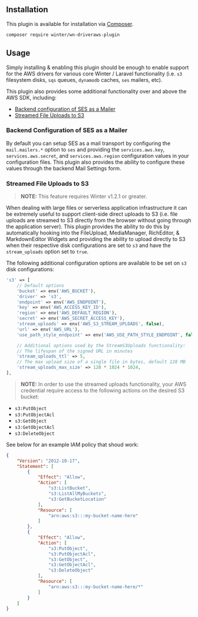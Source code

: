 ## Installation

This plugin is available for installation via [Composer](http://getcomposer.org/).

```bash
composer require winter/wn-driveraws-plugin
```

## Usage

Simply installing & enabling this plugin should be enough to enable support for the AWS drivers for various core Winter / Laravel functionality (i.e. `s3` filesystem disks, `sqs` queues, `dynamodb` caches, `ses` mailers, etc).

This plugin also provides some additional functionality over and above the AWS SDK, including:

- [Backend configuration of SES as a Mailer](#backend-ses-mailer)
- [Streamed File Uploads to S3](#streamed-uploads)

<a name="backend-ses-mailer"></a>
### Backend Configuration of SES as a Mailer

By default you can setup SES as a mail transport by configuring the `mail.mailers.*` option to `ses` and providing the `services.aws.key`, `services.aws.secret`, and `services.aws.region` configuration values in your configuration files. This plugin also provides the ability to configure these values through the backend Mail Settings form.

<a name="streamed-uploads"></a>
### Streamed File Uploads to S3

>**NOTE:** This feature requires Winter v1.2.1 or greater.

When dealing with large files or serverless application infrastructure it can be extremely useful to support client-side direct uploads to S3 (i.e. file uploads are streamed to S3 directly from the browser without going through the application server). This plugin provides the ability to do this by automatically hooking into the FileUpload, MediaManager, RichEditor, & MarkdownEditor Widgets and providing the ability to upload directly to S3 when their respective disk configurations are set to `s3` and have the `stream_uploads` option set to `true`.

The following additional configuration options are available to be set on `s3` disk configurations:

```php
's3' => [
    // Default options
    'bucket' => env('AWS_BUCKET'),
    'driver' => 's3',
    'endpoint' => env('AWS_ENDPOINT'),
    'key' => env('AWS_ACCESS_KEY_ID'),
    'region' => env('AWS_DEFAULT_REGION'),
    'secret' => env('AWS_SECRET_ACCESS_KEY'),
    'stream_uploads' => env('AWS_S3_STREAM_UPLOADS', false),
    'url' => env('AWS_URL'),
    'use_path_style_endpoint' => env('AWS_USE_PATH_STYLE_ENDPOINT', false)

    // Additional options used by the StreamS3Uploads functionality:
    // The lifespan of the signed URL in minutes
    'stream_uploads_ttl' => 5,
    // The max upload size of a single file in bytes, default 128 MB
    'stream_uploads_max_size' => 128 * 1024 * 1024,
],
```

>**NOTE:** In order to use the streamed uploads functionality, your AWS credential require access to the following actions on the desired S3 bucket:

- `s3:PutObject`
- `s3:PutObjectAcl`
- `s3:GetObject`
- `s3:GetObjectAcl`
- `s3:DeleteObject`

See below for an example IAM policy that shoud work:

```json
{
    "Version": "2012-10-17",
    "Statement": [
        {
            "Effect": "Allow",
            "Action": [
                "s3:ListBucket",
                "s3:ListAllMyBuckets",
                "s3:GetBucketLocation"
            ],
            "Resource": [
                "arn:aws:s3:::my-bucket-name-here"
            ]
        },
        {
            "Effect": "Allow",
            "Action": [
                "s3:PutObject",
                "s3:PutObjectAcl",
                "s3:GetObject",
                "s3:GetObjectAcl",
                "s3:DeleteObject"
            ],
            "Resource": [
                "arn:aws:s3:::my-bucket-name-here/*"
            ]
        }
    ]
}
```
